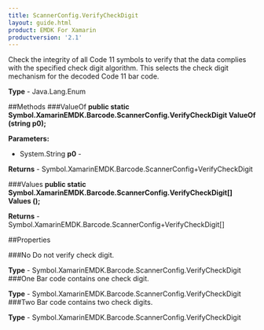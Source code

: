 ```yaml
---
title: ScannerConfig.VerifyCheckDigit
layout: guide.html 
product: EMDK For Xamarin 
productversion: '2.1' 
---
```

Check the integrity of all Code 11 symbols to verify that the data complies with the specified check digit algorithm. This selects the check digit mechanism for the decoded Code 11 bar code.

**Type** - Java.Lang.Enum

##Methods
###ValueOf
**public static Symbol.XamarinEMDK.Barcode.ScannerConfig.VerifyCheckDigit ValueOf (string p0);**


        

**Parameters:** 

* System.String **p0** - 
        

**Returns** - Symbol.XamarinEMDK.Barcode.ScannerConfig+VerifyCheckDigit

###Values
**public static Symbol.XamarinEMDK.Barcode.ScannerConfig.VerifyCheckDigit[] Values ();**


        


**Returns** - Symbol.XamarinEMDK.Barcode.ScannerConfig+VerifyCheckDigit[]

##Properties

###No
Do not verify check digit.

**Type** - Symbol.XamarinEMDK.Barcode.ScannerConfig.VerifyCheckDigit
###One
Bar code contains one check digit.

**Type** - Symbol.XamarinEMDK.Barcode.ScannerConfig.VerifyCheckDigit
###Two
Bar code contains two check digits.

**Type** - Symbol.XamarinEMDK.Barcode.ScannerConfig.VerifyCheckDigit


